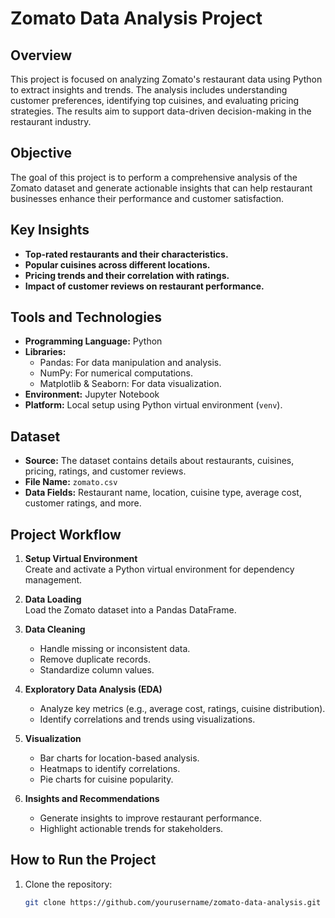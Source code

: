# Zomato Data Analysis Project

## Overview
This project is focused on analyzing Zomato's restaurant data using Python to extract insights and trends. The analysis includes understanding customer preferences, identifying top cuisines, and evaluating pricing strategies. The results aim to support data-driven decision-making in the restaurant industry.

## Objective
The goal of this project is to perform a comprehensive analysis of the Zomato dataset and generate actionable insights that can help restaurant businesses enhance their performance and customer satisfaction.

## Key Insights
- **Top-rated restaurants and their characteristics.**
- **Popular cuisines across different locations.**
- **Pricing trends and their correlation with ratings.**
- **Impact of customer reviews on restaurant performance.**

## Tools and Technologies
- **Programming Language:** Python
- **Libraries:** 
  - Pandas: For data manipulation and analysis.
  - NumPy: For numerical computations.
  - Matplotlib & Seaborn: For data visualization.
- **Environment:** Jupyter Notebook
- **Platform:** Local setup using Python virtual environment (`venv`).

## Dataset
- **Source:** The dataset contains details about restaurants, cuisines, pricing, ratings, and customer reviews.
- **File Name:** `zomato.csv`
- **Data Fields:** Restaurant name, location, cuisine type, average cost, customer ratings, and more.

## Project Workflow
1. **Setup Virtual Environment**  
   Create and activate a Python virtual environment for dependency management.

2. **Data Loading**  
   Load the Zomato dataset into a Pandas DataFrame.

3. **Data Cleaning**
   - Handle missing or inconsistent data.
   - Remove duplicate records.
   - Standardize column values.

4. **Exploratory Data Analysis (EDA)**
   - Analyze key metrics (e.g., average cost, ratings, cuisine distribution).
   - Identify correlations and trends using visualizations.

5. **Visualization**
   - Bar charts for location-based analysis.
   - Heatmaps to identify correlations.
   - Pie charts for cuisine popularity.

6. **Insights and Recommendations**
   - Generate insights to improve restaurant performance.
   - Highlight actionable trends for stakeholders.

## How to Run the Project
1. Clone the repository:
   ```bash
   git clone https://github.com/yourusername/zomato-data-analysis.git

